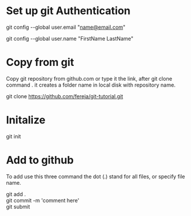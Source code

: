 
# Set up git Authentication

  git config --global user.email "name@email.com"

  git config --global user.name "FirstName LastName"
  

# Copy from git
  
  Copy git repository from github.com or type it the link, after git clone command . it creates a folder name in local disk with           repository name. 
  
  git clone https://github.com/fereja/git-tutorial.git
  

# Initalize
  
  git init


# Add to github

  To add use this three command the dot (.) stand for all files, or specify file name.
  
  git add . <br/>
  git commit -m 'comment here' </br>
  git submit


